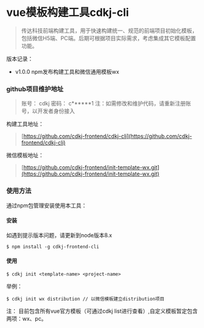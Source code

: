 # vue模板构建工具cdkj-cli

> 传达科技前端构建工具，用于快速构建统一、规范的前端项目初始化模板，包括微信H5端、PC端。后期可根据项目实际需求，考虑集成其它模板配置功能。

版本记录：
- v1.0.0 npm发布构建工具和微信通用模板wx

### github项目维护地址

> 账号： cdkj
> 密码： c\*\*\*\*\*\*1
> 注：如需修改和维护代码，请重新注册账号，以开发者身份接入

构建工具地址：
> [https://github.com/cdkj-frontend/cdkj-cli](https://github.com/cdkj-frontend/cdkj-cli)

微信模板地址：
> [https://github.com/cdkj-frontend/init-template-wx.git](https://github.com/cdkj-frontend/init-template-wx.git)

### 使用方法

通过npm包管理安装使用本工具：

#### 安装

如遇到提示版本问题，请更新到node版本8.x

```
$ npm install -g cdkj-frontend-cli
```

#### 使用

```
$ cdkj init <template-name> <project-name>
```

举例：

```
$ cdkj init wx distribution // 以微信模板建立distribution项目
```

注： 目前包含所有vue官方模板（可通过cdkj list进行查看）,自定义模板暂定包含两项：wx、pc。
